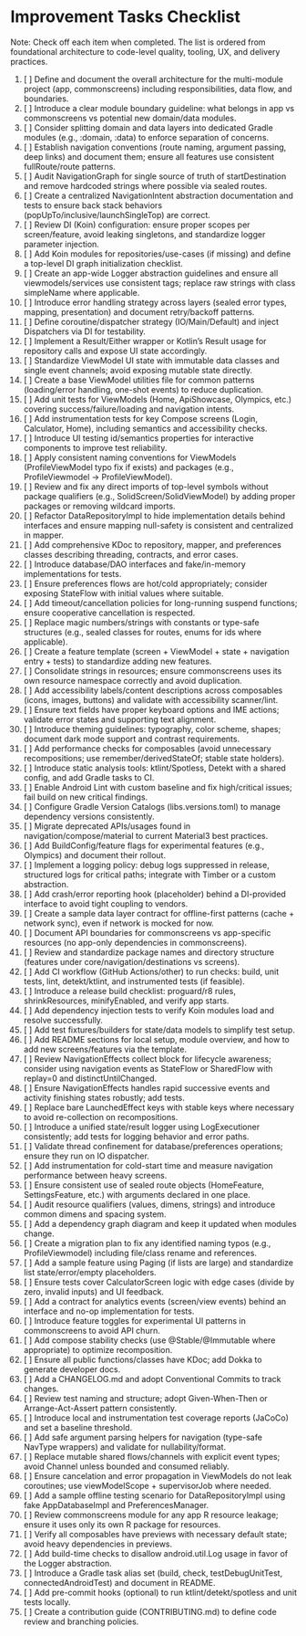 # Improvement Tasks Checklist

Note: Check off each item when completed. The list is ordered from foundational architecture to code-level quality, tooling, UX, and delivery practices.

1. [ ] Define and document the overall architecture for the multi-module project (app, commonscreens) including responsibilities, data flow, and boundaries.
2. [ ] Introduce a clear module boundary guideline: what belongs in app vs commonscreens vs potential new domain/data modules.
3. [ ] Consider splitting domain and data layers into dedicated Gradle modules (e.g., :domain, :data) to enforce separation of concerns.
4. [ ] Establish navigation conventions (route naming, argument passing, deep links) and document them; ensure all features use consistent fullRoute/route patterns.
5. [ ] Audit NavigationGraph for single source of truth of startDestination and remove hardcoded strings where possible via sealed routes.
6. [ ] Create a centralized NavigationIntent abstraction documentation and tests to ensure back stack behaviors (popUpTo/inclusive/launchSingleTop) are correct.
7. [ ] Review DI (Koin) configuration: ensure proper scopes per screen/feature, avoid leaking singletons, and standardize logger parameter injection.
8. [ ] Add Koin modules for repositories/use-cases (if missing) and define a top-level DI graph initialization checklist.
9. [ ] Create an app-wide Logger abstraction guidelines and ensure all viewmodels/services use consistent tags; replace raw strings with class simpleName where applicable.
10. [ ] Introduce error handling strategy across layers (sealed error types, mapping, presentation) and document retry/backoff patterns.
11. [ ] Define coroutine/dispatcher strategy (IO/Main/Default) and inject Dispatchers via DI for testability.
12. [ ] Implement a Result/Either wrapper or Kotlin’s Result usage for repository calls and expose UI state accordingly.
13. [ ] Standardize ViewModel UI state with immutable data classes and single event channels; avoid exposing mutable state directly.
14. [ ] Create a base ViewModel utilities file for common patterns (loading/error handling, one-shot events) to reduce duplication.
15. [ ] Add unit tests for ViewModels (Home, ApiShowcase, Olympics, etc.) covering success/failure/loading and navigation intents.
16. [ ] Add instrumentation tests for key Compose screens (Login, Calculator, Home), including semantics and accessibility checks.
17. [ ] Introduce UI testing id/semantics properties for interactive components to improve test reliability.
18. [ ] Apply consistent naming conventions for ViewModels (ProfileViewModel typo fix if exists) and packages (e.g., ProfileViewmodel -> ProfileViewModel).
19. [ ] Review and fix any direct imports of top-level symbols without package qualifiers (e.g., SolidScreen/SolidViewModel) by adding proper packages or removing wildcard imports.
20. [ ] Refactor DataRepositoryImpl to hide implementation details behind interfaces and ensure mapping null-safety is consistent and centralized in mapper.
21. [ ] Add comprehensive KDoc to repository, mapper, and preferences classes describing threading, contracts, and error cases.
22. [ ] Introduce database/DAO interfaces and fake/in-memory implementations for tests.
23. [ ] Ensure preferences flows are hot/cold appropriately; consider exposing StateFlow with initial values where suitable.
24. [ ] Add timeout/cancellation policies for long-running suspend functions; ensure cooperative cancellation is respected.
25. [ ] Replace magic numbers/strings with constants or type-safe structures (e.g., sealed classes for routes, enums for ids where applicable).
26. [ ] Create a feature template (screen + ViewModel + state + navigation entry + tests) to standardize adding new features.
27. [ ] Consolidate strings in resources; ensure commonscreens uses its own resource namespace correctly and avoid duplication.
28. [ ] Add accessibility labels/content descriptions across composables (icons, images, buttons) and validate with accessibility scanner/lint.
29. [ ] Ensure text fields have proper keyboard options and IME actions; validate error states and supporting text alignment.
30. [ ] Introduce theming guidelines: typography, color scheme, shapes; document dark mode support and contrast requirements.
31. [ ] Add performance checks for composables (avoid unnecessary recompositions; use remember/derivedStateOf; stable state holders).
32. [ ] Introduce static analysis tools: ktlint/Spotless, Detekt with a shared config, and add Gradle tasks to CI.
33. [ ] Enable Android Lint with custom baseline and fix high/critical issues; fail build on new critical findings.
34. [ ] Configure Gradle Version Catalogs (libs.versions.toml) to manage dependency versions consistently.
35. [ ] Migrate deprecated APIs/usages found in navigation/compose/material to current Material3 best practices.
36. [ ] Add BuildConfig/feature flags for experimental features (e.g., Olympics) and document their rollout.
37. [ ] Implement a logging policy: debug logs suppressed in release, structured logs for critical paths; integrate with Timber or a custom abstraction.
38. [ ] Add crash/error reporting hook (placeholder) behind a DI-provided interface to avoid tight coupling to vendors.
39. [ ] Create a sample data layer contract for offline-first patterns (cache + network sync), even if network is mocked for now.
40. [ ] Document API boundaries for commonscreens vs app-specific resources (no app-only dependencies in commonscreens).
41. [ ] Review and standardize package names and directory structure (features under core/navigation/destinations vs screens).
42. [ ] Add CI workflow (GitHub Actions/other) to run checks: build, unit tests, lint, detekt/ktlint, and instrumented tests (if feasible).
43. [ ] Introduce a release build checklist: proguard/r8 rules, shrinkResources, minifyEnabled, and verify app starts.
44. [ ] Add dependency injection tests to verify Koin modules load and resolve successfully.
45. [ ] Add test fixtures/builders for state/data models to simplify test setup.
46. [ ] Add README sections for local setup, module overview, and how to add new screens/features via the template.
47. [ ] Review NavigationEffects collect block for lifecycle awareness; consider using navigation events as StateFlow or SharedFlow with replay=0 and distinctUntilChanged.
48. [ ] Ensure NavigationEffects handles rapid successive events and activity finishing states robustly; add tests.
49. [ ] Replace bare LaunchedEffect keys with stable keys where necessary to avoid re-collection on recompositions.
50. [ ] Introduce a unified state/result logger using LogExecutioner consistently; add tests for logging behavior and error paths.
51. [ ] Validate thread confinement for database/preferences operations; ensure they run on IO dispatcher.
52. [ ] Add instrumentation for cold-start time and measure navigation performance between heavy screens.
53. [ ] Ensure consistent use of sealed route objects (HomeFeature, SettingsFeature, etc.) with arguments declared in one place.
54. [ ] Audit resource qualifiers (values, dimens, strings) and introduce common dimens and spacing system.
55. [ ] Add a dependency graph diagram and keep it updated when modules change.
56. [ ] Create a migration plan to fix any identified naming typos (e.g., ProfileViewmodel) including file/class rename and references.
57. [ ] Add a sample feature using Paging (if lists are large) and standardize list state/error/empty placeholders.
58. [ ] Ensure tests cover CalculatorScreen logic with edge cases (divide by zero, invalid inputs) and UI feedback.
59. [ ] Add a contract for analytics events (screen/view events) behind an interface and no-op implementation for tests.
60. [ ] Introduce feature toggles for experimental UI patterns in commonscreens to avoid API churn.
61. [ ] Add compose stability checks (use @Stable/@Immutable where appropriate) to optimize recomposition.
62. [ ] Ensure all public functions/classes have KDoc; add Dokka to generate developer docs.
63. [ ] Add a CHANGELOG.md and adopt Conventional Commits to track changes.
64. [ ] Review test naming and structure; adopt Given-When-Then or Arrange-Act-Assert pattern consistently.
65. [ ] Introduce local and instrumentation test coverage reports (JaCoCo) and set a baseline threshold.
66. [ ] Add safe argument parsing helpers for navigation (type-safe NavType wrappers) and validate for nullability/format.
67. [ ] Replace mutable shared flows/channels with explicit event types; avoid Channel unless bounded and consumed reliably.
68. [ ] Ensure cancelation and error propagation in ViewModels do not leak coroutines; use viewModelScope + supervisorJob where needed.
69. [ ] Add a sample offline testing scenario for DataRepositoryImpl using fake AppDatabaseImpl and PreferencesManager.
70. [ ] Review commonscreens module for any app R resource leakage; ensure it uses only its own R package for resources.
71. [ ] Verify all composables have previews with necessary default state; avoid heavy dependencies in previews.
72. [ ] Add build-time checks to disallow android.util.Log usage in favor of the Logger abstraction.
73. [ ] Introduce a Gradle task alias set (build, check, testDebugUnitTest, connectedAndroidTest) and document in README.
74. [ ] Add pre-commit hooks (optional) to run ktlint/detekt/spotless and unit tests locally.
75. [ ] Create a contribution guide (CONTRIBUTING.md) to define code review and branching policies.
